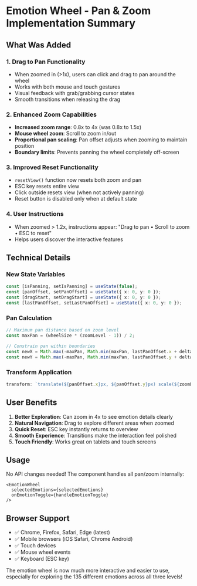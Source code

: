 # Emotion Wheel - Pan & Zoom Implementation Summary

## What Was Added

### 1. **Drag to Pan Functionality**
- When zoomed in (>1x), users can click and drag to pan around the wheel
- Works with both mouse and touch gestures
- Visual feedback with grab/grabbing cursor states
- Smooth transitions when releasing the drag

### 2. **Enhanced Zoom Capabilities**
- **Increased zoom range**: 0.8x to 4x (was 0.8x to 1.5x)
- **Mouse wheel zoom**: Scroll to zoom in/out
- **Proportional pan scaling**: Pan offset adjusts when zooming to maintain position
- **Boundary limits**: Prevents panning the wheel completely off-screen

### 3. **Improved Reset Functionality**
- `resetView()` function now resets both zoom and pan
- ESC key resets entire view
- Click outside resets view (when not actively panning)
- Reset button is disabled only when at default state

### 4. **User Instructions**
- When zoomed > 1.2x, instructions appear: "Drag to pan • Scroll to zoom • ESC to reset"
- Helps users discover the interactive features

## Technical Details

### New State Variables
```typescript
const [isPanning, setIsPanning] = useState(false);
const [panOffset, setPanOffset] = useState({ x: 0, y: 0 });
const [dragStart, setDragStart] = useState({ x: 0, y: 0 });
const [lastPanOffset, setLastPanOffset] = useState({ x: 0, y: 0 });
```

### Pan Calculation
```typescript
// Maximum pan distance based on zoom level
const maxPan = (wheelSize * (zoomLevel - 1)) / 2;

// Constrain pan within boundaries
const newX = Math.max(-maxPan, Math.min(maxPan, lastPanOffset.x + deltaX));
const newY = Math.max(-maxPan, Math.min(maxPan, lastPanOffset.y + deltaY));
```

### Transform Application
```typescript
transform: `translate(${panOffset.x}px, ${panOffset.y}px) scale(${zoomLevel})`
```

## User Benefits

1. **Better Exploration**: Can zoom in 4x to see emotion details clearly
2. **Natural Navigation**: Drag to explore different areas when zoomed
3. **Quick Reset**: ESC key instantly returns to overview
4. **Smooth Experience**: Transitions make the interaction feel polished
5. **Touch Friendly**: Works great on tablets and touch screens

## Usage

No API changes needed! The component handles all pan/zoom internally:

```tsx
<EmotionWheel
  selectedEmotions={selectedEmotions}
  onEmotionToggle={handleEmotionToggle}
/>
```

## Browser Support

- ✅ Chrome, Firefox, Safari, Edge (latest)
- ✅ Mobile browsers (iOS Safari, Chrome Android)
- ✅ Touch devices
- ✅ Mouse wheel events
- ✅ Keyboard (ESC key)

The emotion wheel is now much more interactive and easier to use, especially for exploring the 135 different emotions across all three levels!
